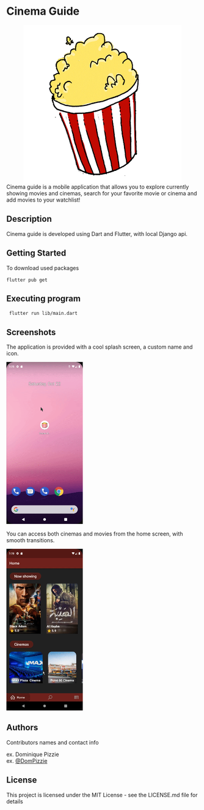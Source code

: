 
# Cinema Guide

<div align=center >
<img align="center"  src="https://github.com/SarahElzayat/Flutter-Cinema-Guide/blob/master/assets/images/splash_logo.gif">
   </div>
Cinema guide is a mobile application that allows you to explore currently showing movies and cinemas, search for your favorite movie or cinema and add movies to your watchlist!

## Description
Cinema guide is developed using Dart and Flutter, with local Django api.

## Getting Started

To download used packages
```
flutter pub get
```


## Executing program

```
 flutter run lib/main.dart
```

## Screenshots 

The application is provided with a cool splash screen, a custom name and icon.
<br>

<img  width =200px  src="https://github.com/SarahElzayat/Flutter-Cinema-Guide/blob/master/screenshots/launcher_icon_and_splash_screen.gif">


You can access both cinemas and movies from the home screen, with smooth transitions.
<br>


<img  width =200px  src="https://github.com/SarahElzayat/Flutter-Cinema-Guide/blob/master/screenshots/movies_from_home.gif">


## Authors

Contributors names and contact info

ex. Dominique Pizzie  
ex. [@DomPizzie](https://twitter.com/dompizzie)

## License

This project is licensed under the MIT License - see the LICENSE.md file for details
